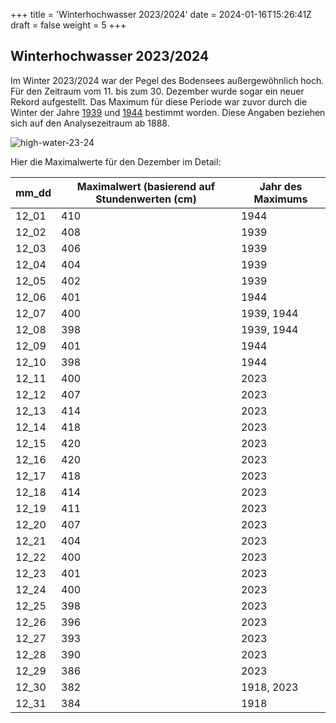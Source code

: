 +++
title = 'Winterhochwasser 2023/2024'
date = 2024-01-16T15:26:41Z
draft = false
weight = 5
+++

## Winterhochwasser 2023/2024 

Im Winter 2023/2024 war der Pegel des Bodensees außergewöhnlich hoch. Für den Zeitraum vom 11. bis zum 30. Dezember wurde sogar ein neuer Rekord aufgestellt. Das Maximum für diese Periode war zuvor durch die Winter der Jahre [1939](https://www.pegel-konstanz.de/01_historische_daten/1930-1939/index.html#1939) und [1944](https://www.pegel-konstanz.de/01_historische_daten/1940-1949/index.html#1944) bestimmt worden. Diese Angaben beziehen sich auf den Analysezeitraum ab 1888.

![high-water-23-24](/images/analysis/winter-high-water-23-24/winter-high-23-34_DE.png)

Hier die Maximalwerte für den Dezember im Detail:

mm_dd | Maximalwert (basierend auf Stundenwerten (cm) | Jahr des Maximums
----|----|----
12_01 | 410 | 1944
12_02 | 408 | 1939
12_03 | 406 | 1939
12_04 | 404 | 1939
12_05 | 402 | 1939
12_06 | 401 | 1944
12_07 | 400 | 1939, 1944
12_08 | 398 | 1939, 1944
12_09 | 401 | 1944
12_10 | 398 | 1944
12_11 | 400 | 2023
12_12 | 407 | 2023
12_13 | 414 | 2023
12_14 | 418 | 2023
12_15 | 420 | 2023
12_16 | 420 | 2023
12_17 | 418 | 2023
12_18 | 414 | 2023
12_19 | 411 | 2023
12_20 | 407 | 2023
12_21 | 404 | 2023
12_22 | 400 | 2023
12_23 | 401 | 2023
12_24 | 400 | 2023
12_25 | 398 | 2023
12_26 | 396 | 2023
12_27 | 393 | 2023
12_28 | 390 | 2023
12_29 | 386 | 2023
12_30 | 382 | 1918, 2023
12_31 | 384 | 1918